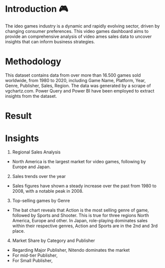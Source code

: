 # Introduction 🎮
The ideo games industry is a dynamic and rapidly evolving sector, driven by changing consumer preferences. This video games dashboard aims to provide an comprehensive analysis of video ames sales data to uncover insights that can inform business strategies.

# Methodology
This dataset contains data from over more than 16.500 games sold worldwide, from 1980 to 2020, including Game Name, Platform, Year, Genre, Publisher, Sales, Region. The data was generated by a scrape of vgchartz.com.
Power Query and Power BI have been employed to extract insights from the dataset.

# Result

# Insights
1. Regional Sales Analysis
- North America is the largest market for video games, following by Europe and Japan.

2. Sales trends over the year
- Sales figures have shown a steady increase over the past from 1980 to 2008, with a notable peak in 2008.

3. Top-selling games by Genre
- The bat chart reveals that Action is the most selling genre of game, followed by Sports and Shooter. This is true for three regions North America, Europe and other. In Japan, role-playing dominates sales within their respective genres, Action and Sports are in the 2nd and 3rd place.

4. Market Share by Category and Publisher
-  Regarding Major Publisher, Nitendo dominates the market
-  For mid-tier Publisher,
-  For Small Publisher,
